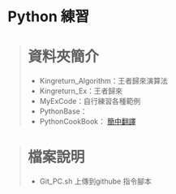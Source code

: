 # Python 練習

> # 資料夾簡介
> * Kingreturn_Algorithm：王者歸來演算法
> * Kingreturn_Ex：王者歸來
> * MyExCode：自行練習各種範例
> * PythonBase：
> * PythonCookBook：
> [簡中翻譯](https://python3-cookbook.readthedocs.io/zh_CN/latest/index.html)

> # 檔案說明
> * Git_PC.sh 上傳到githube 指令腳本
